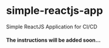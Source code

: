 # simple-reactjs-app

Simple ReactJS Application for CI/CD

#### The instructions will be added soon...
